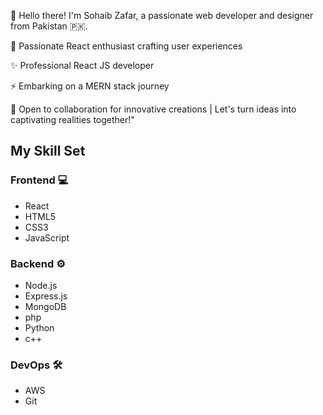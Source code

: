 👋 Hello there! I'm Sohaib Zafar, a passionate web developer and designer from Pakistan 🇵🇰.

🚀 Passionate React enthusiast crafting user experiences

✨ Professional React JS developer

⚡ Embarking on a MERN stack journey

👯 Open to collaboration for innovative creations | Let's turn ideas into captivating realities together!"
## My Skill Set

### Frontend 💻

- React
- HTML5
- CSS3
- JavaScript

### Backend ⚙️

- Node.js
- Express.js
- MongoDB
- php
- Python
- c++

### DevOps 🛠️

- AWS
- Git



<!---
sohaibzafar701/sohaibzafar701 is a ✨ special ✨ repository because its `README.md` (this file) appears on your GitHub profile.
You can click the Preview link to take a look at your changes.
--->
